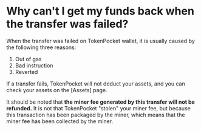 # Why can't I get my funds back when the transfer was failed?

When the transfer was failed on TokenPocket wallet, it is usually caused by the following three reasons:&#x20;

1. Out of gas
2. Bad instruction&#x20;
3. Reverted&#x20;

If a transfer fails, TokenPocket will not deduct your assets, and you can check your assets on the \[Assets] page.

&#x20;It should be noted that **the** **miner fee generated by this transfer will not be refunded.** It is not that TokenPocket "stolen" your miner fee, but because this transaction has been packaged by the miner, which means that the miner fee has been collected by the miner.
